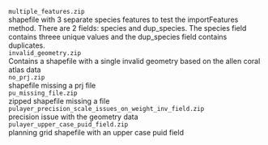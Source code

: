```multiple_features.zip```  
shapefile with 3 separate species features to test the importFeatures method. There are 2 fields: species and dup_species. The species field contains threee unique values and the dup_species field contains duplicates.  
```invalid_geometry.zip```  
Contains a shapefile with a single invalid geometry based on the allen coral atlas data  
```no_prj.zip```  
shapefile missing a prj file  
```pu_missing_file.zip```  
zipped shapefile missing a file  
```pulayer_precision_scale_issues_on_weight_inv_field.zip```  
precision issue with the geometry data  
```pulayer_upper_case_puid_field.zip```  
planning grid shapefile with an upper case puid field  

